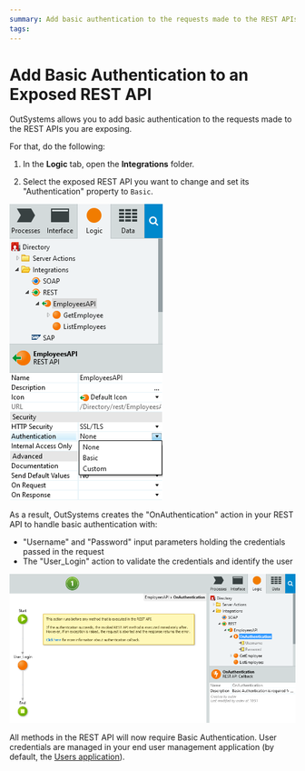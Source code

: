 ```yaml
---
summary: Add basic authentication to the requests made to the REST APIs you are exposing.
tags: 
---
```


# Add Basic Authentication to an Exposed REST API

OutSystems allows you to add basic authentication to the requests made to the REST APIs you are exposing.

For that, do the following:

1. In the **Logic** tab, open the **Integrations** folder. 

1. Select the exposed REST API you want to change and set its "Authentication" property to `Basic`. 

![](images/ss-rest-authentication-options.png)

As a result, OutSystems creates the "OnAuthentication" action in your REST API to handle basic authentication with:

* "Username" and "Password" input parameters holding the credentials passed in the request
* The "User_Login" action to validate the credentials and identify the user

![](images/ss-rest-onauthentication-basic-flow.png)

All methods in the REST API will now require Basic Authentication. User credentials are managed in your end user management application (by default, the [Users application](../../../develop/security/end-user-manage/accessing-users.md)).
